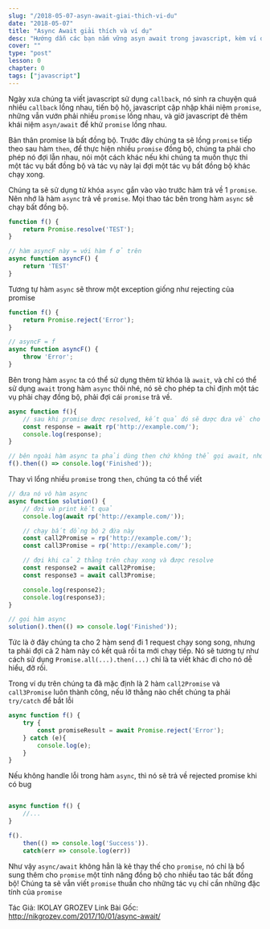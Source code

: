 ```yaml
---
slug: "/2018-05-07-asyn-await-giai-thich-vi-du"
date: "2018-05-07"
title: "Async Await giải thích và ví dụ"
desc: "Hướng dẫn các bạn nắm vững asyn await trong javascript, kèm ví dụ cụ thể"
cover: ""
type: "post"
lesson: 0
chapter: 0
tags: ["javascript"]
---
```


Ngày xưa chúng ta viết javascript sử dụng `callback`, nó sinh ra chuyện quá nhiều `callback` lồng nhau, tiến bộ hộ, javascript cập nhập khái niệm `promise`, những vẫn vướn phải nhiều `promise` lồng nhau, và giờ javascript đẻ thêm khái niệm `asyn/await` để khử `promise` lồng nhau.

Bản thân promise là bất đồng bộ. Trước đây chúng ta sẽ lồng `promise` tiếp theo sau hàm `then`, để thực hiện nhiều `promise` đồng bộ, chúng ta phải cho phép nó đợi lẫn nhau, nói một cách khác nếu khi chúng ta muốn thực thi một tác vụ bất đồng bộ và tác vụ này lại đợi một tác vụ bất đồng bộ khác chạy xong.

Chúng ta sẽ sử dụng từ khóa `async` gắn vào vào trước hàm trả về 1 `promise`. Nên nhớ là hàm `async` trả về `promise`. Mọi thao tác bên trong hàm `async` sẽ chạy bất đồng bộ. 

```js
function f() {
    return Promise.resolve('TEST');
}

// hàm asyncF này = với hàm f ở trên
async function asyncF() {
    return 'TEST'
}
```

Tương tự hàm `async` sẽ throw một exception giống như rejecting của promise

```js
function f() {
    return Promise.reject('Error');
}

// asyncF = f
async function asyncF() {
    throw 'Error';
}
```

Bên trong hàm `async` ta có thể sử dụng thêm từ khóa là `await`, và chỉ có thể sử dụng `await` trong hàm `async` thôi nhé, nó sẽ cho phép ta chỉ định một tác vụ phải chạy đồng bộ, phải đợi cái `promise` trả về.

```js
async function f(){
    // sau khi promise được resolved, kết quả đó sẽ dược đưa về cho response
    const response = await rp('http://example.com/');
    console.log(response);
}

// bên ngoài hàm async ta phải dùng then chứ không thể gọi await, nhớ là hàm f trả về promise
f().then(() => console.log('Finished'));
```

Thay vì lổng nhiều `promise` trong `then`, chúng ta có thể viết

```js
// đưa nó vô hàm async
async function solution() {
    // đợi và print kết quả
    console.log(await rp('http://example.com/'));

    // chạy bất đồng bộ 2 đứa này
    const call2Promise = rp('http://example.com/');
    const call3Promise = rp('http://example.com/');

    // đợi khi cả 2 thằng trên chạy xong và được resolve
    const response2 = await call2Promise;
    const response3 = await call3Promise;

    console.log(response2);
    console.log(response3);
}

// gọi hàm async
solution().then(() => console.log('Finished'));
```

Tức là ở đây chúng ta cho 2 hàm send đi 1 request chạy song song, nhưng ta phải đợi cả 2 hàm này có kết quả rồi ta mới chạy tiếp. Nó sẽ tương tự như cách sử dụng `Promise.all(...).then(...)` chỉ là ta viết khác đi cho nó dễ hiểu, đỡ rối.

Trong ví dụ trên chúng ta đã mặc định là 2 hàm `call2Promise` và `call3Promise` luôn thành công, nếu lỡ thằng nào chết chúng ta phải `try/catch` để bắt lỗi

```js
async function f() {
    try {
        const promiseResult = await Promise.reject('Error');
    } catch (e){
        console.log(e);
    }
}
```

Nếu không handle lỗi trong hàm `async`, thì nó sẽ trả về rejected promise khi có bug

```js

async function f() {
    //...
}

f().
    then(() => console.log('Success')).
    catch(err => console.log(err))
```

Như vậy `async/await` không hẳn là kẻ thay thế cho `promise`, nó chỉ là bổ sung thêm cho `promise` một tính năng đồng bộ cho nhiều tao tác bất đồng bộ! Chúng ta sẽ vẫn viết `promise` thuần cho những tác vụ chỉ cần những đặc tính của `promise`

Tác Giả: IKOLAY GROZEV
Link Bài Gốc: http://nikgrozev.com/2017/10/01/async-await/